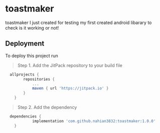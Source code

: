 # toastmaker
toastmaker I just created for testing my first created android
libarary to check is it working or not!


## Deployment

To deploy this project run

> Step 1. Add the JitPack repository to your build file
```gradle
  allprojects {
		repositories {
			...
			maven { url 'https://jitpack.io' }
		}
	}
```


> Step 2. Add the dependency
```gradle
  dependencies {
	        implementation 'com.github.nahian3832:toastmaker:1.0.0'
	}
```


 
  
  
  
  
